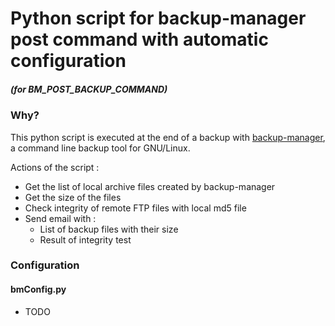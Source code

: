 # Python script for backup-manager post command with automatic configuration
##### (for BM_POST_BACKUP_COMMAND) 

### Why?

This python script is executed at the end of a backup with [backup-manager](https://github.com/sukria/Backup-Manager), a command line backup tool for GNU/Linux.

Actions of the script :
* Get the list of local archive files created by backup-manager
* Get the size of the files
* Check integrity of remote FTP files with local md5 file
* Send email with : 
  *  List of backup files with their size
  *   Result of integrity test

### Configuration

#### bmConfig.py

* TODO

